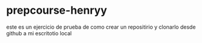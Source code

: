 # prepcourse-henryy
este es un ejercicio de prueba de como crear un repositirio y clonarlo desde github a mi escritotio local 
